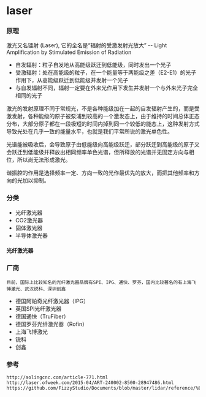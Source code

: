 # laser

### 原理

激光又名镭射  (Laser), 它的全名是“辐射的受激发射光放大” -- Light Amplification by Stimulated Emission of Radiation

* 自发辐射：粒子自发地从高能级跃迁到低能级，同时发出一个光子
* 受激辐射：处在高能级的粒子，在一个能量等于两能级之差（E2-E1）的光子作用下，从高能级跃迁到低能级并发射一个光子
* 与自发辐射不同，辐射一定要在外来光作用下发生并发射一个与外来光子完全相同的光子

激光的发射原理不同于常规光，不是各种能级加在一起的自发辐射产生的，而是受激发射，各种能级的原子被泵浦到较高的一个激发态上，由于维持的时间总体正态分布，大部分原子都在一段极短的时间内掉到同一个较低的能态上，这种发射方式导致光处在几乎一致的能量水平，也就是我们平常所说的激光单色性。

光谱能被吸收后，会导致原子由低能级向高能级跃迁，部分跃迁到高能级的原子又会跃迁到低能级并释放出相同频率单色光谱，但所释放的光谱并无固定方向与相位，所以尚无法形成激光。

谐振腔的作用是选择频率一定、方向一致的光作最优先的放大，而把其他频率和方向的光加以抑制。

### 分类

* 光纤激光器
* CO2激光器
* 固体激光器
* 半导体激光器

#### 光纤激光器




### 厂商

    目前，国际上比较知名的光纤激光器品牌有SPI、IPG、通快、罗芬，国内比较著名的有上海飞博激光、武汉锐科、深圳创鑫

* 德国阿帕奇光纤激光器（IPG）
* 英国SPI光纤激光器
* 德国通快（TruFiber）
* 德国罗芬光纤激光器（Rofin）
* 上海飞博激光
* 锐科
* 创鑫

### 参考

    http://aolingcnc.com/article-771.html
    http://laser.ofweek.com/2015-04/ART-240002-8500-28947486.html
    https://github.com/FizzyStudio/Documents/blob/master/lidar/reference/%E5%B8%B8%E7%94%A8%E6%BF%80%E5%85%89%E5%99%A8%E5%B7%A5%E4%BD%9C%E5%8E%9F%E7%90%86.ppt
    




